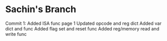 # Sachin's Branch
Commit 1: Added ISA func page 1
          Updated opcode and reg dict
          Added var dict and func
          Added flag set and reset func
          Added reg/memory read and write func
          
